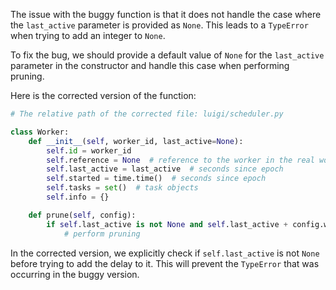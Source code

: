 The issue with the buggy function is that it does not handle the case where the `last_active` parameter is provided as `None`. This leads to a `TypeError` when trying to add an integer to `None`.

To fix the bug, we should provide a default value of `None` for the `last_active` parameter in the constructor and handle this case when performing pruning.

Here is the corrected version of the function:

```python
# The relative path of the corrected file: luigi/scheduler.py

class Worker:
    def __init__(self, worker_id, last_active=None):
        self.id = worker_id
        self.reference = None  # reference to the worker in the real world. (Currently a dict containing just the host)
        self.last_active = last_active  # seconds since epoch
        self.started = time.time()  # seconds since epoch
        self.tasks = set()  # task objects
        self.info = {}

    def prune(self, config):
        if self.last_active is not None and self.last_active + config.worker_disconnect_delay < time.time():
            # perform pruning
```

In the corrected version, we explicitly check if `self.last_active` is not `None` before trying to add the delay to it. This will prevent the `TypeError` that was occurring in the buggy version.
